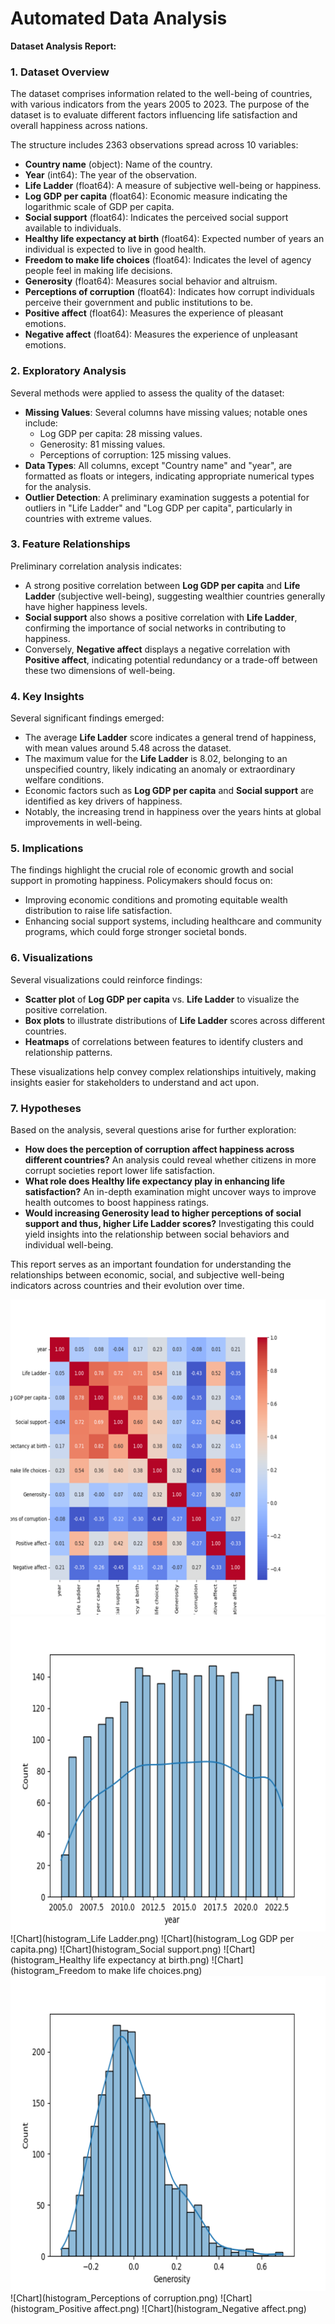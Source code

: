 # Automated Data Analysis

**Dataset Analysis Report:**

### 1. Dataset Overview
The dataset comprises information related to the well-being of countries, with various indicators from the years 2005 to 2023. The purpose of the dataset is to evaluate different factors influencing life satisfaction and overall happiness across nations. 

The structure includes 2363 observations spread across 10 variables:
- **Country name** (object): Name of the country.
- **Year** (int64): The year of the observation.
- **Life Ladder** (float64): A measure of subjective well-being or happiness.
- **Log GDP per capita** (float64): Economic measure indicating the logarithmic scale of GDP per capita.
- **Social support** (float64): Indicates the perceived social support available to individuals.
- **Healthy life expectancy at birth** (float64): Expected number of years an individual is expected to live in good health.
- **Freedom to make life choices** (float64): Indicates the level of agency people feel in making life decisions.
- **Generosity** (float64): Measures social behavior and altruism.
- **Perceptions of corruption** (float64): Indicates how corrupt individuals perceive their government and public institutions to be.
- **Positive affect** (float64): Measures the experience of pleasant emotions.
- **Negative affect** (float64): Measures the experience of unpleasant emotions.

### 2. Exploratory Analysis
Several methods were applied to assess the quality of the dataset:
- **Missing Values**: Several columns have missing values; notable ones include:
  - Log GDP per capita: 28 missing values.
  - Generosity: 81 missing values.
  - Perceptions of corruption: 125 missing values.
- **Data Types**: All columns, except "Country name" and "year", are formatted as floats or integers, indicating appropriate numerical types for the analysis.
- **Outlier Detection**: A preliminary examination suggests a potential for outliers in "Life Ladder" and "Log GDP per capita", particularly in countries with extreme values.

### 3. Feature Relationships
Preliminary correlation analysis indicates:
- A strong positive correlation between **Log GDP per capita** and **Life Ladder** (subjective well-being), suggesting wealthier countries generally have higher happiness levels.
- **Social support** also shows a positive correlation with **Life Ladder**, confirming the importance of social networks in contributing to happiness.
- Conversely, **Negative affect** displays a negative correlation with **Positive affect**, indicating potential redundancy or a trade-off between these two dimensions of well-being.

### 4. Key Insights
Several significant findings emerged:
- The average **Life Ladder** score indicates a general trend of happiness, with mean values around 5.48 across the dataset.
- The maximum value for the **Life Ladder** is 8.02, belonging to an unspecified country, likely indicating an anomaly or extraordinary welfare conditions.
- Economic factors such as **Log GDP per capita** and **Social support** are identified as key drivers of happiness.
- Notably, the increasing trend in happiness over the years hints at global improvements in well-being.

### 5. Implications
The findings highlight the crucial role of economic growth and social support in promoting happiness. Policymakers should focus on:
- Improving economic conditions and promoting equitable wealth distribution to raise life satisfaction.
- Enhancing social support systems, including healthcare and community programs, which could forge stronger societal bonds.

### 6. Visualizations
Several visualizations could reinforce findings:
- **Scatter plot** of **Log GDP per capita** vs. **Life Ladder** to visualize the positive correlation.
- **Box plots** to illustrate distributions of **Life Ladder** scores across different countries.
- **Heatmaps** of correlations between features to identify clusters and relationship patterns.

These visualizations help convey complex relationships intuitively, making insights easier for stakeholders to understand and act upon.

### 7. Hypotheses
Based on the analysis, several questions arise for further exploration:
- **How does the perception of corruption affect happiness across different countries?** An analysis could reveal whether citizens in more corrupt societies report lower life satisfaction.
- **What role does Healthy life expectancy play in enhancing life satisfaction?** An in-depth examination might uncover ways to improve health outcomes to boost happiness ratings.
- **Would increasing Generosity lead to higher perceptions of social support and thus, higher Life Ladder scores?** Investigating this could yield insights into the relationship between social behaviors and individual well-being.

This report serves as an important foundation for understanding the relationships between economic, social, and subjective well-being indicators across countries and their evolution over time.

![Chart](correlation_heatmap.png)
![Chart](histogram_year.png)
![Chart](histogram_Life Ladder.png)
![Chart](histogram_Log GDP per capita.png)
![Chart](histogram_Social support.png)
![Chart](histogram_Healthy life expectancy at birth.png)
![Chart](histogram_Freedom to make life choices.png)
![Chart](histogram_Generosity.png)
![Chart](histogram_Perceptions of corruption.png)
![Chart](histogram_Positive affect.png)
![Chart](histogram_Negative affect.png)
